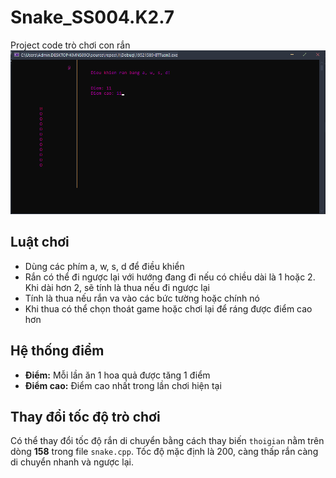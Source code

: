 
# Snake_SS004.K2.7
Project code trò chơi con rắn 
![Hình ảnh ingame](https://github.com/Thanh-Hung-dev/Snake_SS004.K2.7/blob/master/gameplay.png)
## Luật chơi
- Dùng các phím a, w, s, d để điều khiển
- Rắn có thể đi ngược lại với hướng đang đi nếu có chiều dài là 1 hoặc 2. Khi dài hơn 2, sẽ tính là thua nếu đi ngược lại
- Tính là thua nếu rắn va vào các bức tường hoặc chính nó
- Khi thua có thể chọn thoát game hoặc chơi lại để ráng được điểm cao hơn
## Hệ thống điểm
- **Điểm:**  Mỗi lần ăn 1 hoa quả được tăng 1 điểm
- **Điểm cao:** Điểm cao nhất trong lần chơi hiện tại
## Thay đổi tốc độ trò chơi
Có thể thay đổi tốc độ rắn di chuyển bằng cách thay biến `thoigian` nằm trên dòng **158** trong file ``snake.cpp``.  Tốc độ mặc định là 200, càng thấp rắn càng di chuyển nhanh và ngược lại.
